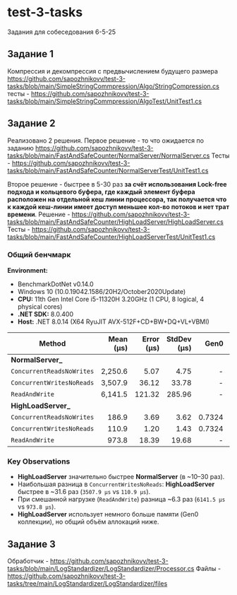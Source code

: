 # test-3-tasks
Задания для собеседования 6-5-25

## Задание 1
Компрессия и декомпрессия с предвычислением будущего размера
https://github.com/sapozhnikovv/test-3-tasks/blob/main/SimpleStringCommpression/Algo/StringCompression.cs 
тесты - https://github.com/sapozhnikovv/test-3-tasks/blob/main/SimpleStringCommpression/AlgoTest/UnitTest1.cs

## Задание 2
Реализовано 2 решения.
Первое решение - то что ожидается по заданию https://github.com/sapozhnikovv/test-3-tasks/blob/main/FastAndSafeCounter/NormalServer/NormalServer.cs
Тесты - https://github.com/sapozhnikovv/test-3-tasks/blob/main/FastAndSafeCounter/NormalServerTest/UnitTest1.cs

Второе решение - быстрее в  5-30 раз **за счёт использования Lock-free подхода и кольцевого буфера, где каждый элемент буфера расположен на отдельной кеш линии процессора, так получается что к каждой кеш-линии имеет доступ меньшее кол-во потоков и нет трат времени**.
Решение - https://github.com/sapozhnikovv/test-3-tasks/blob/main/FastAndSafeCounter/HighLoadServer/HighLoadServer.cs
Тесты - https://github.com/sapozhnikovv/test-3-tasks/blob/main/FastAndSafeCounter/HighLoadServerTest/UnitTest1.cs

### Общий бенчмарк

**Environment:**  
- BenchmarkDotNet v0.14.0  
- Windows 10 (10.0.19042.1586/20H2/October2020Update)  
- **CPU:** 11th Gen Intel Core i5-11320H 3.20GHz (1 CPU, 8 logical, 4 physical cores)  
- **.NET SDK:** 8.0.400  
- **Host:** .NET 8.0.14 (X64 RyuJIT AVX-512F+CD+BW+DQ+VL+VBMI)  

| Method                                   | Mean (μs) | Error (μs) | StdDev (μs) | Gen0   | Allocated |
|------------------------------------------|----------:|-----------:|------------:|-------:|----------:|
| **NormalServer_**                        |          |            |             |        |           |
| `ConcurrentReadsNoWrites`                | 2,250.6  | 5.07       | 4.75        | -      | 4.25 KB   |
| `ConcurrentWritesNoReads`                | 3,507.9  | 36.12      | 33.78       | -      | 4.18 KB   |
| `ReadAndWrite`                           | 6,141.5  | 121.32     | 285.96      | -      | 7.59 KB   |
| **HighLoadServer_**                      |          |            |             |        |           |
| `ConcurrentReadsNoWrites`                | 186.9    | 3.69       | 3.62        | 0.7324 | 2.94 KB   |
| `ConcurrentWritesNoReads`                | 110.9    | 1.20       | 1.43        | 0.7324 | 2.94 KB   |
| `ReadAndWrite`                           | 973.8    | 18.39      | 19.68       | -      | 5.85 KB   |

### Key Observations
- **HighLoadServer** значительно быстрее **NormalServer** (в ~10–30 раз).  
- Наибольшая разница в `ConcurrentWritesNoReads`: **HighLoadServer** быстрее в ~31.6 раз (`3507.9 μs` vs `110.9 μs`).  
- При смешанной нагрузке (`ReadAndWrite`) разница ~6.3 раз (`6141.5 μs` vs `973.8 μs`).  
- **HighLoadServer** использует немного больше памяти (Gen0 коллекции), но общий объём аллокаций ниже.  


## Задание 3
Обработчик - https://github.com/sapozhnikovv/test-3-tasks/blob/main/LogStandardizer/LogStandardizer/Processor.cs
Файлы - https://github.com/sapozhnikovv/test-3-tasks/tree/main/LogStandardizer/LogStandardizer/files
